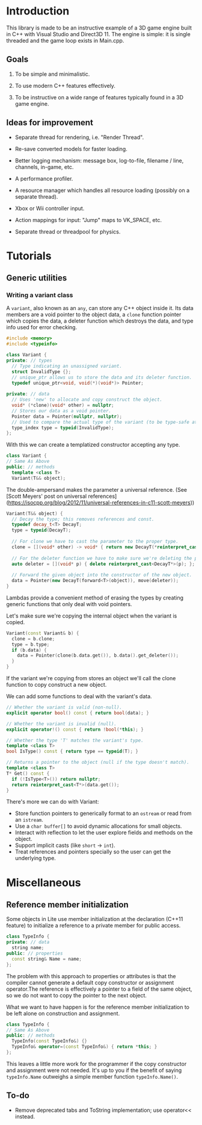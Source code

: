 # Introduction

This library is made to be an instructive example of a 3D game engine built in C++ with Visual Studio and Direct3D 11. The engine is simple: it is single threaded and the game loop exists in Main.cpp.

## Goals

1. To be simple and minimalistic.

2. To use modern C++ features effectively.

3. To be instructive on a wide range of features typically found in a 3D game engine.

## Ideas for improvement

- Separate thread for rendering, i.e. "Render Thread".

- Re-save converted models for faster loading.

- Better logging mechanism: message box, log-to-file, filename / line, channels, in-game, etc.

- A performance profiler.

- A resource manager which handles all resource loading (possibly on a separate thread).

- Xbox or Wii controller input.

- Action mappings for input: "Jump" maps to VK_SPACE, etc.

- Separate thread or threadpool for physics.

# Tutorials

## Generic utilities

### Writing a variant class

A `variant`, also known as an `any`, can store any C++ object inside it. Its data members are a void pointer to the object data, a `clone` function pointer which copies the data, a deleter function which destroys the data, and type info used for error checking.

```C++
#include <memory>
#include <typeinfo>

class Variant {
private: // types
  // Type indicating an unassigned variant.
  struct InvalidType {};
  // unique_ptr allows us to store the data and its deleter function.
  typedef unique_ptr<void, void(*)(void*)> Pointer;
  
private: // data
  // Uses 'new' to allocate and copy construct the object.
  void* (*clone)(void* other) = nullptr;
  // Stores our data as a void pointer.
  Pointer data = Pointer(nullptr, nullptr);
  // Used to compare the actual type of the variant (to be type-safe at runtime).
  type_index type = typeid(InvalidType);
};
```

With this we can create a templatized constructor accepting any type.

```C++
class Variant {
// Same As Above
public: // methods
  template <class T>
  Variant(T&& object);
```

The double-ampersand makes the parameter a universal reference. (See [Scott Meyers' post on universal references] (https://isocpp.org/blog/2012/11/universal-references-in-c11-scott-meyers))

```C++
Variant(T&& object) {
  // Decay the type; this removes references and const.
  typedef decay_t<T> DecayT;
  type = typeid(DecayT);
  
  // For clone we have to cast the parameter to the proper type.
  clone = [](void* other) -> void* { return new DecayT(*reinterpret_cast<DecayT*>(other)); };
  
  // For the deleter function we have to make sure we're deleting the proper type.
  auto deleter = [](void* p) { delete reinterpret_cast<DecayT*>(p); };
  
  // Forward the given object into the constructor of the new object.
  data = Pointer(new DecayT(forward<T>(object)), move(deleter));
}
```

Lambdas provide a convenient method of erasing the types by creating generic functions that only deal with void pointers.

Let's make sure we're copying the internal object when the variant is copied.

```C++
Variant(const Variant& b) {
  clone = b.clone;
  type = b.type;
  if (b.data) {
    data = Pointer(clone(b.data.get()), b.data().get_deleter());
  }
}
```

If the variant we're copying from stores an object we'll call the clone function to copy construct a new object. 

We can add some functions to deal with the variant's data.

```C++
// Whether the variant is valid (non-null).
explicit operator bool() const { return bool(data); }

// Whether the variant is invalid (null).
explicit operator!() const { return !bool(*this); }

// Whether the type 'T' matches the variant's type.
template <class T>
bool IsType() const { return type == typeid(T); }

// Returns a pointer to the object (null if the type doesn't match).
template <class T>
T* Get() const {
  if (!IsType<T>()) return nullptr;
  return reinterpret_cast<T*>(data.get());
}
```

There's more we can do with Variant:
- Store function pointers to generically format to an `ostream` or read from an `istream`.
- Use a `char buffer[]` to avoid dynamic allocations for small objects.
- Interact with reflection to let the user explore fields and methods on the object.
- Support implicit casts (like `short` -> `int`).
- Treat references and pointers specially so the user can get the underlying type.

# Miscellaneous

## Reference member initialization

Some objects in Lite use member initialization at the declaration (C++11 feature) to initialize a reference to a private member for public access.

```C++
class TypeInfo {
private: // data
  string name;
public: // properties
  const string& Name = name;
};
```

The problem with this approach to properties or attributes is that the compiler cannot generate a default copy constructor or assignment operator.The reference is effectively a pointer to a field of the same object, so we do not want to copy the pointer to the next object. 

What we want to have happen is for the reference member initialization to be left alone on construction and assignment. 

```C++
class TypeInfo { 
// Same As Above
public: // methods
  TypeInfo(const TypeInfo&) {}
  TypeInfo& operator=(const TypeInfo&) { return *this; }
};
```

This leaves a little more work for the programmer if the copy constructor and assignment were not needed. It's up to you if the benefit of saying `typeInfo.Name` outweighs a simple member function `typeInfo.Name()`.

## To-do

- Remove deprecated tabs and ToString implementation; use operator<< instead.

